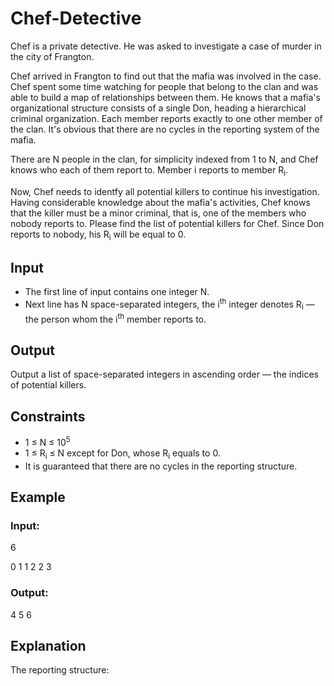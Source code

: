 # Chef-Detective

Chef is a private detective. He was asked to investigate a case of murder in the city of Frangton.

Chef arrived in Frangton to find out that the mafia was involved in the case. 
Chef spent some time watching for people that belong to the clan and was able to build a map of relationships between them. 
He knows that a mafia's organizational structure consists of a single Don, heading a hierarchical criminal organization. 
Each member reports exactly to one other member of the clan. It's obvious that there are no cycles in the reporting system of the mafia.

There are N people in the clan, for simplicity indexed from 1 to N, and Chef knows who each of them report to. Member i reports to member R<sub>i</sub>.

Now, Chef needs to identfy all potential killers to continue his investigation. 
Having considerable knowledge about the mafia's activities, Chef knows that the killer must be a minor criminal, that is, one of the members who nobody reports to. 
Please find the list of potential killers for Chef. Since Don reports to nobody, his R<sub>i</sub> will be equal to 0.

## Input

- The first line of input contains one integer N.
- Next line has N space-separated integers, the i<sup>th</sup> integer denotes R<sub>i</sub> — the person whom the i<sup>th</sup> member reports to.

## Output

Output a list of space-separated integers in ascending order — the indices of potential killers.

## Constraints

- 1 ≤ N ≤ 10<sup>5</sup>
- 1 ≤ R<sub>i</sub> ≤ N except for Don, whose R<sub>i</sub> equals to 0.
- It is guaranteed that there are no cycles in the reporting structure.

## Example

### Input:

6

0 1 1 2 2 3

### Output:

4 5 6

## Explanation

The reporting structure:
